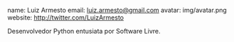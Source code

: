 name: Luiz Armesto
email: luiz.armesto@gmail.com
avatar: img/avatar.png
website: http://twitter.com/LuizArmesto

Desenvolvedor Python entusiata por Software Livre.
